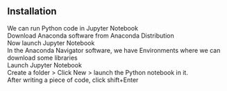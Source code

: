 ## Installation  

We can run Python code in Jupyter Notebook  
Download Anaconda software from Anaconda Distribution  
Now launch Jupyter Notebook  
In the Anaconda Navigator software, we have Environments where we can download some libraries  
Launch Jupyter Notebook  
Create a folder > Click New > launch the Python notebook in it.  
After writing a piece of code, click shift+Enter  
